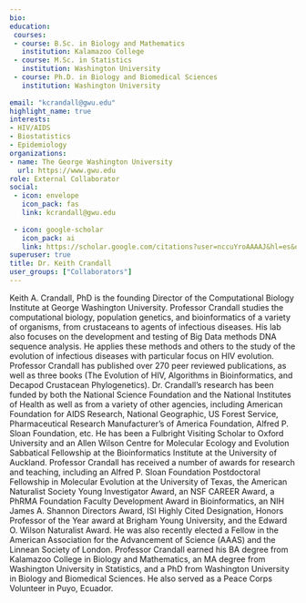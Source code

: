 ```yaml
---
bio: 
education:
 courses:
 - course: B.Sc. in Biology and Mathematics
   institution: Kalamazoo College
 - course: M.Sc. in Statistics
   institution: Washington University
 - course: Ph.D. in Biology and Biomedical Sciences
   institution: Washington University
   
email: "kcrandall@gwu.edu"
highlight_name: true
interests:
- HIV/AIDS
- Biostatistics
- Epidemiology
organizations:
- name: The George Washington University
  url: https://www.gwu.edu
role: External Collaborator
social:
 - icon: envelope
   icon_pack: fas
   link: kcrandall@gwu.edu
   
 - icon: google-scholar
   icon_pack: ai
   link: https://scholar.google.com/citations?user=nccuYroAAAAJ&hl=es&oi=ao
superuser: true
title: Dr. Keith Crandall
user_groups: ["Collaborators"]
---
```


Keith A. Crandall, PhD is the founding Director of the Computational Biology Institute at George Washington University. Professor Crandall studies the computational biology, population genetics, and bioinformatics of a variety of organisms, from crustaceans to agents of infectious diseases.  His lab also focuses on the development and testing of Big Data methods DNA sequence analysis.  He applies these methods and others to the study of the evolution of infectious diseases with particular focus on HIV evolution. Professor Crandall has published over 270 peer reviewed publications, as well as three books (The Evolution of HIV, Algorithms in Bioinformatics, and Decapod Crustacean Phylogenetics). Dr. Crandall’s research has been funded by both the National Science Foundation and the National Institutes of Health as well as from a variety of other agencies, including American Foundation for AIDS Research, National Geographic, US Forest Service, Pharmaceutical Research Manufacturer’s of America Foundation, Alfred P. Sloan Foundation, etc.  He has been a Fulbright Visiting Scholar to Oxford University and an Allen Wilson Centre for Molecular Ecology and Evolution Sabbatical Fellowship at the Bioinformatics Institute at the University of Auckland.  Professor Crandall has received a number of awards for research and teaching, including an Alfred P. Sloan Foundation Postdoctoral Fellowship in Molecular Evolution at the University of Texas, the American Naturalist Society Young Investigator Award, an NSF CAREER Award, a PhRMA Foundation Faculty Development Award in Bioinformatics, an NIH James A. Shannon Directors Award, ISI Highly Cited Designation, Honors Professor of the Year award at Brigham Young University, and the Edward O. Wilson Naturalist Award. He was also recently elected a Fellow in the American Association for the Advancement of Science (AAAS) and the Linnean Society of London.  Professor Crandall earned his BA degree from Kalamazoo College in Biology and Mathematics, an MA degree from Washington University in Statistics, and a PhD from Washington University in Biology and Biomedical Sciences.  He also served as a Peace Corps Volunteer in Puyo, Ecuador.